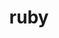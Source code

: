 ---
title: "ruby"
layout: cache
categories: [package, develop-2024-08-04]
meta: {"versions": ["3.3.4"], "compilers": ["gcc@=7.5.0"], "oss": ["ubuntu18.04"], "platforms": ["linux"], "targets": ["x86_64_v3"], "stacks": ["build_systems", "root"], "num_specs": 1, "num_specs_by_stack": {"root": 1, "build_systems": 1}}
spec_details: [{"hash": "qavlacizwvphhbsnnbo452ku4r3l7fhy", "compiler": "gcc@=7.5.0", "versions": ["3.3.4"], "os": "ubuntu18.04", "platform": "linux", "target": "x86_64_v3", "variants": ["build_system=autotools", "~openssl", "~readline"], "stacks": ["root", "build_systems"], "size": "-", "tarball": "https://binaries.spack.io/releases/develop-2024-08-04/build_cache/linux-ubuntu18.04-x86_64_v3/gcc-7.5.0/ruby-3.3.4/linux-ubuntu18.04-x86_64_v3-gcc-7.5.0-ruby-3.3.4-qavlacizwvphhbsnnbo452ku4r3l7fhy.spack"}]
---